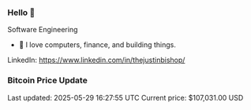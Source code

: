 ### Hello 🤙  

Software Engineering

- 🔭 I love computers, finance, and building things.
  
LinkedIn: https://www.linkedin.com/in/thejustinbishop/  



























































































































































































































































































































































































































































































































### Bitcoin Price Update
Last updated: 2025-05-29 16:27:55 UTC
Current price: $107,031.00 USD
